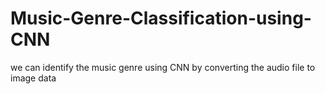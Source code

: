 # Music-Genre-Classification-using-CNN
we can identify the music genre using CNN by converting the audio file to image data
